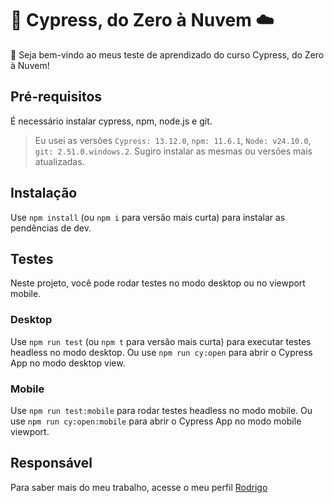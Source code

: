 # 🌲 Cypress, do Zero à Nuvem ☁️

👋 Seja bem-vindo ao meus teste de aprendizado do curso Cypress, do Zero à Nuvem!

## Pré-requisitos

É necessário instalar cypress, npm, node.js e git.
> Eu usei as versões `Cypress: 13.12.0`, `npm: 11.6.1`, `Node: v24.10.0`, `git: 2.51.0.windows.2`. Sugiro instalar as mesmas ou versões mais atualizadas.

## Instalação

Use `npm install` (ou `npm i` para versão mais curta) para instalar as pendências de dev.

## Testes

Neste projeto, você pode rodar testes no modo desktop ou no viewport mobile.

### Desktop

Use `npm run test` (ou `npm t` para versão mais curta) para executar testes headless no modo desktop.
Ou use `npm run cy:open` para abrir o Cypress App no modo desktop view.

### Mobile

Use `npm run test:mobile` para rodar testes headless no modo mobile.
Ou use `npm run cy:open:mobile` para abrir o Cypress App no modo mobile viewport.

## Responsável

Para saber mais do meu trabalho, acesse o meu perfil [Rodrigo](https://github.com/Rodrigo-Yuji)